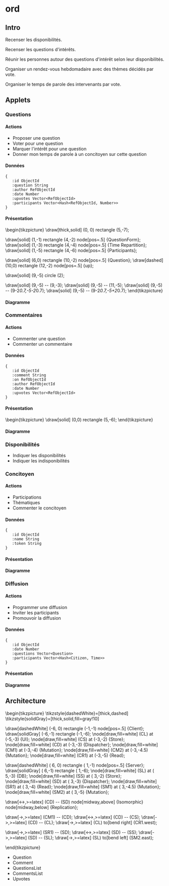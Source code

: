# ord

## Intro

Recenser les disponibilités. 

Recenser les questions d'intérêts. 

Réunir les personnes autour des questions d'intérêt selon leur disponibilités.

Organiser un rendez-vous hebdomadaire avec des thèmes décidés par vote.

Organiser le temps de parole des intervenants par vote.


## Applets

### Questions

<!---
QUESTIONS:
-->
#### Actions

-   Proposer une question
-   Voter pour une question
-   Marquer l'intérêt pour une question
-   Donner mon temps de parole à un concitoyen sur cette question

#### Données

``` {.clojure}
{
   :id ObjectId
   :question String
   :author RefObjectId
   :date Number
   :upvotes Vector<RefObjectId>
   :participants Vector<Hash<RefObjectId, Number>>
}
```

#### Présentation

\begin{tikzpicture}
  \draw[thick,solid] (0, 0) rectangle (5,-7);

  \draw[solid] (1,-1) rectangle (4,-2) node[pos=.5] {QuestionForm};
  \draw[solid] (1,-3) rectangle (4,-4) node[pos=.5] {Time Repartition};
  \draw[solid] (1,-5) rectangle (4,-6) node[pos=.5] {Participants};

  \draw[solid]  (6,0) rectangle (10,-2) node[pos=.5] {Question};
  \draw[dashed] (10,0) rectangle (12,-2) node[pos=.5] {up};

  \draw[solid] (9,-5) circle (2);

  \draw[solid] (9,-5) -- (9,-3);
  \draw[solid] (9,-5) -- (11,-5);
  \draw[solid] (9,-5) -- (9-2*0.7,-5-2*0.7);
  \draw[solid] (9,-5) -- (9-2*0.7,-5+2*0.7);
\end{tikzpicture}

#### Diagramme

### Commentaires

<!---
COMMENTS:
-->
#### Actions

-   Commenter une question
-   Commenter un commentaire

#### Données

``` {.clojure}
{
   :id ObjectId
   :comment String
   :on RefObjectId
   :author RefObjectId
   :date Number
   :upvotes Vector<RefObjectId>
}
```

#### Présentation

\begin{tikzpicture}
  \draw[solid] (0,0) rectangle (5,-6);
\end{tikzpicture}

#### Diagramme

### Disponibilités

-   Indiquer les disponibilités
-   Indiquer les indisponibilités

### Concitoyen

<!---
FELLOW-CITIZEN:
-->
#### Actions

-   Participations
-   Thématiques
-   Commenter le concitoyen

#### Données

``` {.clojure}
{
   :id ObjectId
   :name String
   :token String
}
```

#### Présentation

#### Diagramme

### Diffusion

#### Actions

-   Programmer une diffusion
-   Inviter les participants
-   Promouvoir la diffusion

#### Données

``` {.clojure}
{
   :id ObjectId
   :date Number
   :questions Vector<Question>
   :participants Vector<Hash<Citizen, Time>>
}
```

#### Présentation


#### Diagramme

## Architecture

\begin{tikzpicture}
  \tikzstyle{dashedWhite}=[thick,dashed]
  \tikzstyle{solidGray}=[thick,solid,fill=gray!10]

  \draw[dashedWhite] (-6, 0) rectangle (-1,-1) node[pos=.5] {Client};
  \draw[solidGray]   (-6,-1) rectangle (-1,-6);
  \node[draw,fill=white] (CL)  at (-5,-3) {UI};
  \node[draw,fill=white] (CS)  at (-3,-2) {Store};
  \node[draw,fill=white] (CD)  at (-3,-3) {Dispatcher};
  \node[draw,fill=white] (CM1) at (-3,-4)   {Mutation};
  \node[draw,fill=white] (CM2) at (-3,-4.5) {Mutation};
  \node[draw,fill=white] (CR1) at (-3,-5)   {Read};

  \draw[dashedWhite] ( 6, 0) rectangle ( 1,-1) node[pos=.5] {Server};
  \draw[solidGray]   ( 6,-1) rectangle ( 1,-6);
  \node[draw,fill=white] (SL)  at ( 5,-3) {DB};
  \node[draw,fill=white] (SS)  at ( 3,-2) {Store};
  \node[draw,fill=white] (SD)  at ( 3,-3) {Dispatcher};
  \node[draw,fill=white] (SR1) at ( 3,-4)   {Read};
  \node[draw,fill=white] (SM1) at ( 3,-4.5) {Mutation};
  \node[draw,fill=white] (SM2) at ( 3,-5)   {Mutation};


  \draw[<->,>=latex] (CD) -- (SD) node[midway,above] {Isomorphic}
                                  node[midway,below] {Replication};

  \draw[->,>=latex]  (CM1) -- (CD);
  \draw[<->,>=latex] (CD)  -- (CS);
  \draw[->,>=latex]  (CD)  -- (CL);
  \draw[->,>=latex]  (CL) to[bend right] (CR1.west);

  \draw[->,>=latex]  (SR1) -- (SD);
  \draw[<->,>=latex] (SD)  -- (SS);
  \draw[->,>=latex]  (SD)  -- (SL);
  \draw[->,>=latex]  (SL) to[bend left] (SM2.east);

\end{tikzpicture}

-   Question
-   Comment
-   QuestionsList
-   CommentsList
-   Upvotes
